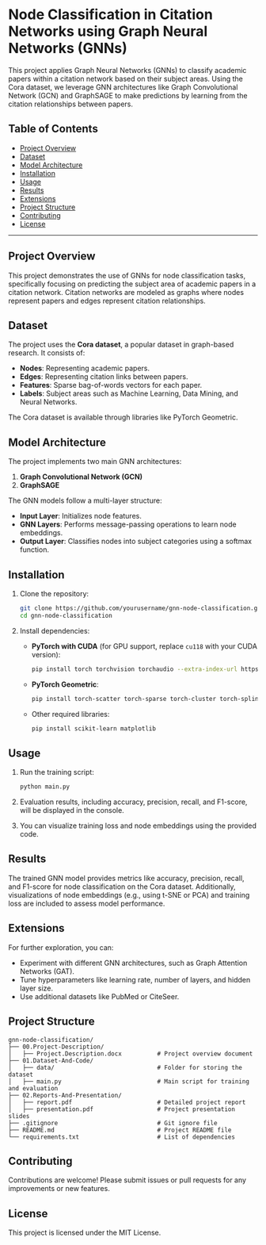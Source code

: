 # Node Classification in Citation Networks using Graph Neural Networks (GNNs)

This project applies Graph Neural Networks (GNNs) to classify academic papers within a citation network based on their subject areas. Using the Cora dataset, we leverage GNN architectures like Graph Convolutional Network (GCN) and GraphSAGE to make predictions by learning from the citation relationships between papers.

## Table of Contents

- [Project Overview](#project-overview)
- [Dataset](#dataset)
- [Model Architecture](#model-architecture)
- [Installation](#installation)
- [Usage](#usage)
- [Results](#results)
- [Extensions](#extensions)
- [Project Structure](#project-structure)
- [Contributing](#contributing)
- [License](#license)

---

## Project Overview

This project demonstrates the use of GNNs for node classification tasks, specifically focusing on predicting the subject area of academic papers in a citation network. Citation networks are modeled as graphs where nodes represent papers and edges represent citation relationships.

## Dataset

The project uses the **Cora dataset**, a popular dataset in graph-based research. It consists of:

- **Nodes**: Representing academic papers.
- **Edges**: Representing citation links between papers.
- **Features**: Sparse bag-of-words vectors for each paper.
- **Labels**: Subject areas such as Machine Learning, Data Mining, and Neural Networks.

The Cora dataset is available through libraries like PyTorch Geometric.

## Model Architecture

The project implements two main GNN architectures:

1. **Graph Convolutional Network (GCN)**
2. **GraphSAGE**

The GNN models follow a multi-layer structure:

- **Input Layer**: Initializes node features.
- **GNN Layers**: Performs message-passing operations to learn node embeddings.
- **Output Layer**: Classifies nodes into subject categories using a softmax function.

## Installation

1. Clone the repository:

   ```bash
   git clone https://github.com/yourusername/gnn-node-classification.git
   cd gnn-node-classification
   ```

2. Install dependencies:
   - **PyTorch with CUDA** (for GPU support, replace `cu118` with your CUDA version):
     ```bash
     pip install torch torchvision torchaudio --extra-index-url https://download.pytorch.org/whl/cu118
     ```
   - **PyTorch Geometric**:
     ```bash
     pip install torch-scatter torch-sparse torch-cluster torch-spline-conv torch-geometric
     ```
   - Other required libraries:
     ```bash
     pip install scikit-learn matplotlib
     ```

## Usage

1. Run the training script:

   ```bash
   python main.py
   ```

2. Evaluation results, including accuracy, precision, recall, and F1-score, will be displayed in the console.

3. You can visualize training loss and node embeddings using the provided code.

## Results

The trained GNN model provides metrics like accuracy, precision, recall, and F1-score for node classification on the Cora dataset. Additionally, visualizations of node embeddings (e.g., using t-SNE or PCA) and training loss are included to assess model performance.

## Extensions

For further exploration, you can:

- Experiment with different GNN architectures, such as Graph Attention Networks (GAT).
- Tune hyperparameters like learning rate, number of layers, and hidden layer size.
- Use additional datasets like PubMed or CiteSeer.

## Project Structure

```
gnn-node-classification/
├── 00.Project-Description/
│   ├── Project.Description.docx          # Project overview document
├── 01.Dataset-And-Code/
│   ├── data/                             # Folder for storing the dataset
│   ├── main.py                           # Main script for training and evaluation
├── 02.Reports-And-Presentation/
│   ├── report.pdf                        # Detailed project report
│   ├── presentation.pdf                  # Project presentation slides
├── .gitignore                            # Git ignore file
├── README.md                             # Project README file
└── requirements.txt                      # List of dependencies
```

## Contributing

Contributions are welcome! Please submit issues or pull requests for any improvements or new features.

## License

This project is licensed under the MIT License.
